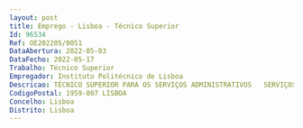 ```yaml
--- 
layout: post
title: Emprego - Lisboa - Técnico Superior
Id: 96534
Ref: OE202205/0051
DataAbertura: 2022-05-03
DataFecho: 2022-05-17
Trabalho: Técnico Superior
Empregador: Instituto Politécnico de Lisboa
Descricao: TÉCNICO SUPERIOR PARA OS SERVIÇOS ADMINISTRATIVOS   SERVIÇOS ACADÉMICOSGestão da informação académica no âmbito da secretaria virtual da ESD Domínio das aplicações do SIGES   Sistema Integrado de Gestão do Ensino Superior  Fornecimento de dados estatísticos respeitantes aos alunos para a Direção Geral do Ensino Superior Gestão da informação académica a publicar no sítio da internet Gestão académica dos cursos de Licenciatura e Mestrado mediante receção de candidaturas e preparação dos processos de atribuição de grau académico e respetivos registos oficiais Emissão de certificados, diplomas e suplementos ao diploma.
CodigoPostal: 1959-007 LISBOA
Concelho: Lisboa
Distrito: Lisboa
--- 
```


